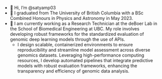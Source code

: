 - 👋 Hi, I’m @satyamp03
- 🏫 I graduated from The University of British Columbia with a BSc Combined Honours in Physics and Astronomy in May 2023.
- 👀 I am currently working as a Research Technician at the deBoer Lab in the School of Biomedical Engineering at UBC. My role involves developing robust frameworks for the standardized evaluation of genomic deep learning models through the use of APIs.
  - I design scalable, containerized environments to ensure reproducibility and streamline model assessment across diverse genomics datasets. Leveraging high-performance computing resources, I develop automated pipelines that integrate predictive models with robust evaluation frameworks, enhancing the transparency and efficiency of genomic data analysis.

<!---
satyamp03/satyamp03 is a ✨ special ✨ repository because its `README.md` (this file) appears on your GitHub profile.
You can click the Preview link to take a look at your changes.
--->
